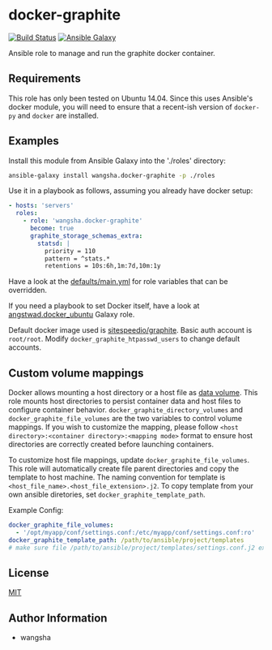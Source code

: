 docker-graphite
============

[![Build Status](https://travis-ci.org/wangsha/docker-graphite.svg?branch=master)](https://travis-ci.org/wangsha/docker-graphite)
[![Ansible Galaxy](https://img.shields.io/badge/AnsibleGalaxy-wangsha.docker--graphite-blue.svg)](https://galaxy.ansible.com/wangsha/docker-graphite/)

Ansible role to manage and run the graphite docker container.

Requirements
------------

This role has only been tested on Ubuntu 14.04. Since this uses Ansible's
docker module, you will need to ensure that a recent-ish version of `docker-py`
and `docker` are installed.

Examples
--------

Install this module from Ansible Galaxy into the './roles' directory:
```bash
ansible-galaxy install wangsha.docker-graphite -p ./roles
```

Use it in a playbook as follows, assuming you already have docker setup:
```yaml
- hosts: 'servers'
  roles:
    - role: 'wangsha.docker-graphite'
      become: true
      graphite_storage_schemas_extra:
        statsd: |
          priority = 110
          pattern = ^stats.*
          retentions = 10s:6h,1m:7d,10m:1y
```

Have a look at the [defaults/main.yml](defaults/main.yml) for role variables
that can be overridden.

If you need a playbook to set Docker itself, have a look at [angstwad.docker_ubuntu](https://github.com/angstwad/docker.ubuntu) Galaxy role.

Default docker image used is [sitespeedio/graphite](https://hub.docker.com/r/sitespeedio/graphite/). 
Basic auth account is `root/root`. Modify `docker_graphite_htpasswd_users` to change default accounts.


Custom volume mappings
----------------------
Docker allows mounting a host directory or a host file as [data volume](https://docs.docker.com/engine/userguide/containers/dockervolumes/).
This role mounts host directories to persist container data and host files to configure container behavior.
`docker_graphite_directory_volumes` and `docker_graphite_file_volumes` are the two variables to control volume mappings.
If you wish to customize the mapping, please follow `<host directory>:<container directory>:<mapping mode>` format
 to ensure host directories are correctly created before launching containers.
 
To customize host file mappings, update `docker_graphite_file_volumes`. 
This role will automatically create file parent directories and copy the template 
to host machine. The naming convention for template is `<host_file_name>.<host_file_extension>.j2`.
To copy template from your own ansible diretories, set `docker_graphite_template_path`.

Example Config:
```yaml
docker_graphite_file_volumes:
  - '/opt/myapp/conf/settings.conf:/etc/myapp/conf/settings.conf:ro'
docker_graphite_template_path: /path/to/ansible/project/templates
# make sure file /path/to/ansible/project/templates/settings.conf.j2 exists. 
```


License
-------

[MIT](LICENSE.txt)

Author Information
------------------

- wangsha
